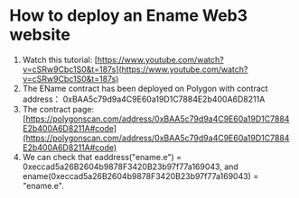 
# How to deploy an Ename Web3 website
1. Watch this tutorial: [https://www.youtube.com/watch?v=cSRw9Cbc1S0&t=187s](https://www.youtube.com/watch?v=cSRw9Cbc1S0&t=187s)
2. The EName contract has been deployed on Polygon with contract address： 0xBAA5c79d9a4C9E60a19D1C7884E2b400A6D8211A
3. The contract page: [https://polygonscan.com/address/0xBAA5c79d9a4C9E60a19D1C7884E2b400A6D8211A#code](https://polygonscan.com/address/0xBAA5c79d9a4C9E60a19D1C7884E2b400A6D8211A#code)
4. We can check that eaddress("ename.e") = 0xeccad5a26B2604b9878F3420B23b97f77a169043, and ename(0xeccad5a26B2604b9878F3420B23b97f77a169043) = "ename.e".
   
   
